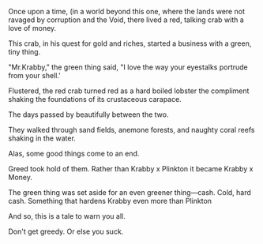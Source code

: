 <!-- title: Sea x Lovers -->

Once upon a time, (in a world beyond this one, where the lands were not ravaged by corruption and the Void, there lived a red, talking crab with a love of money.

This crab, in his quest for gold and riches, started a business with a green, tiny thing.

"Mr.Krabby," the green thing said, "I love the way your eyestalks portrude from your shell.'

Flustered, the red crab turned red as a hard boiled lobster the compliment shaking the foundations of its crustaceous carapace.

The days passed by beautifully between the two.

They walked through sand fields, anemone forests, and naughty coral reefs shaking in the water.

Alas, some good things come to an end.

Greed took hold of them. Rather than Krabby x Plinkton it became Krabby x Money.

The green thing was set aside for an even greener thing—cash. Cold, hard cash. Something that hardens Krabby even more than Plinkton

And so, this is a tale to warn you all.

Don't get greedy. Or else you suck.
